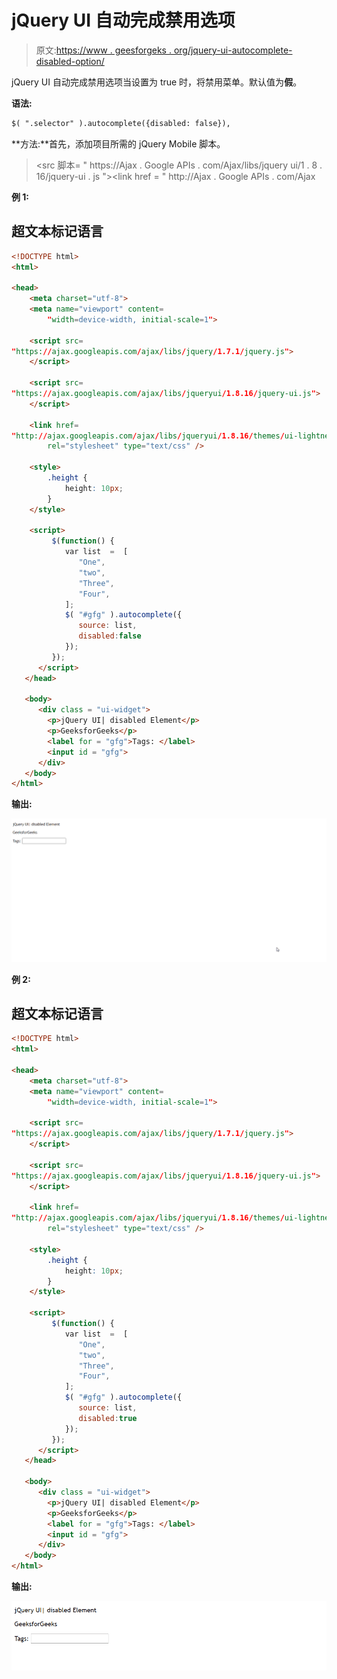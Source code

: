 # jQuery UI 自动完成禁用选项

> 原文:[https://www . geesforgeks . org/jquery-ui-autocomplete-disabled-option/](https://www.geeksforgeeks.org/jquery-ui-autocomplete-disabled-option/)

jQuery UI 自动完成禁用选项当设置为 true 时，将禁用菜单。默认值为**假**。

**语法:**

```html
$( ".selector" ).autocomplete({disabled: false}),
```

**方法:**首先，添加项目所需的 jQuery Mobile 脚本。

> <src 脚本= " https://Ajax . Google APIs . com/Ajax/libs/jquery ui/1 . 8 . 16/jquery-ui . js "></script><link href = " http://Ajax . Google APIs . com/Ajax

**例 1:**

## 超文本标记语言

```html
<!DOCTYPE html> 
<html> 

<head> 
    <meta charset="utf-8"> 
    <meta name="viewport" content= 
        "width=device-width, initial-scale=1"> 

    <script src= 
"https://ajax.googleapis.com/ajax/libs/jquery/1.7.1/jquery.js"> 
    </script> 

    <script src= 
"https://ajax.googleapis.com/ajax/libs/jqueryui/1.8.16/jquery-ui.js"> 
    </script> 

    <link href= 
"http://ajax.googleapis.com/ajax/libs/jqueryui/1.8.16/themes/ui-lightness/jquery-ui.css"
        rel="stylesheet" type="text/css" /> 

    <style> 
        .height { 
            height: 10px; 
        } 
    </style> 

    <script>
         $(function() {
            var list  =  [
               "One",
               "two",
               "Three",
               "Four",
            ];
            $( "#gfg" ).autocomplete({
               source: list,
               disabled:false
            });
         });
      </script>
   </head>

   <body>
      <div class = "ui-widget">
        <p>jQuery UI| disabled Element</p>
        <p>GeeksforGeeks</p>
        <label for = "gfg">Tags: </label>
        <input id = "gfg">
      </div>
   </body>
</html>
```

**输出:**

![](img/f57e8f60e24a7e03b8e97a0d456905c1.png)

**例 2:**

## 超文本标记语言

```html
<!DOCTYPE html> 
<html> 

<head> 
    <meta charset="utf-8"> 
    <meta name="viewport" content= 
        "width=device-width, initial-scale=1"> 

    <script src= 
"https://ajax.googleapis.com/ajax/libs/jquery/1.7.1/jquery.js"> 
    </script> 

    <script src= 
"https://ajax.googleapis.com/ajax/libs/jqueryui/1.8.16/jquery-ui.js"> 
    </script> 

    <link href= 
"http://ajax.googleapis.com/ajax/libs/jqueryui/1.8.16/themes/ui-lightness/jquery-ui.css"
        rel="stylesheet" type="text/css" /> 

    <style> 
        .height { 
            height: 10px; 
        } 
    </style> 

    <script>
         $(function() {
            var list  =  [
               "One",
               "two",
               "Three",
               "Four",
            ];
            $( "#gfg" ).autocomplete({
               source: list,
               disabled:true
            });
         });
      </script>
   </head>

   <body>
      <div class = "ui-widget">
        <p>jQuery UI| disabled Element</p>
        <p>GeeksforGeeks</p>
        <label for = "gfg">Tags: </label>
        <input id = "gfg">
      </div>
   </body>
</html>
```

**输出:**

![](img/a31ae7ca8d73127a14c68c3dd4f88a72.png)